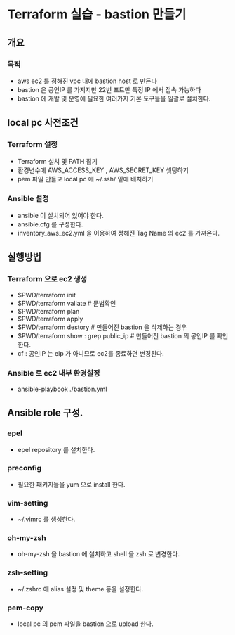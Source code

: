 # Terraform 실습 - bastion 만들기
## 개요
### 목적
* aws ec2 를 정해진 vpc 내에 bastion host 로 만든다
* bastion 은 공인IP 를 가지지만 22번 포트만 특정 IP 에서 접속 가능하다
* bastion 에 개발 및 운영에 필요한 여러가지 기본 도구들을 일괄로 설치한다.

## local pc 사전조건
### Terraform 설정
* Terraform 설치 및 PATH 잡기
* 환경변수에 AWS_ACCESS_KEY , AWS_SECRET_KEY 셋팅하기
* pem 파일 만들고 local pc 에 ~/.ssh/ 밑에 배치하기

### Ansible 설정
* ansible 이 설치되어 있어야 한다.
* ansible.cfg 를 구성한다.
* inventory_aws_ec2.yml 을 이용하여 정해진 Tag Name 의 ec2 를 가져온다.

## 실행방법
### Terraform 으로 ec2 생성
* $PWD/terraform init
* $PWD/terraform valiate # 문법확인
* $PWD/terraform plan
* $PWD/terraform apply
* $PWD/terraform destory # 만들어진 bastion 을 삭제하는 경우
* $PWD/terraform show : grep public_ip # 만들어진 bastion 의 공인IP 를 확인한다. 
* cf : 공인IP 는 eip 가 아니므로 ec2를 종료하면 변경된다. 

### Ansible 로 ec2 내부 환경설정
* ansible-playbook ./bastion.yml

## Ansible role 구성.
### epel
* epel repository 를 설치한다.

### preconfig
* 필요한 패키지들을 yum 으로 install 한다.

### vim-setting
* ~/.vimrc 를 생성한다. 

### oh-my-zsh
* oh-my-zsh 을 bastion 에 설치하고 shell 을 zsh 로 변경한다.

### zsh-setting
* ~/.zshrc 에 alias 설정 및 theme 등을 설정한다.

### pem-copy
* local pc 의 pem 파일을 bastion 으로 upload 한다.



